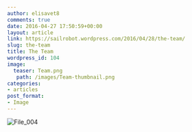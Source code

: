 ```yaml
---
author: elisavet8
comments: true
date: 2016-04-27 17:50:59+00:00
layout: article
link: https://sailrobot.wordpress.com/2016/04/28/the-team/
slug: the-team
title: The Team
wordpress_id: 104
image:
  teaser: Team.png
   path: /images/Team-thumbnail.png
categories:
- articles
post_format:
- Image
---
```


![File_004](https://sailrobot.files.wordpress.com/2016/04/file_004.jpeg)
